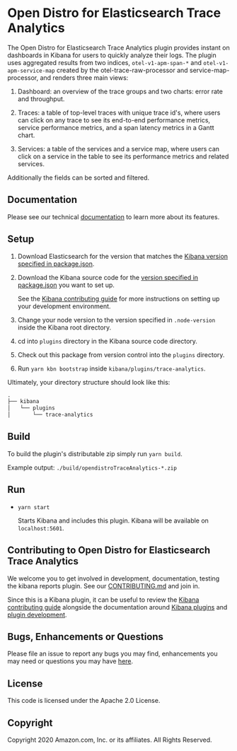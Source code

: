# Open Distro for Elasticsearch Trace Analytics

The Open Distro for Elasticsearch Trace Analytics plugin provides instant on dashboards in Kibana for users to quickly analyze their logs. The plugin uses aggregated results from two indices, `otel-v1-apm-span-*` and `otel-v1-apm-service-map` created by the otel-trace-raw-processor and service-map-processor, and renders three main views:

1. Dashboard: an overview of the trace groups and two charts: error rate and throughput.

1. Traces: a table of top-level traces with unique trace id's, where users can click on any trace to see its end-to-end performance metrics, service performance metrics, and a span latency metrics in a Gantt chart.

1. Services: a table of the services and a service map, where users can click on a service in the table to see its performance metrics and related services.

Additionally the fields can be sorted and filtered.

## Documentation

Please see our technical [documentation](https://opendistro.github.io/for-elasticsearch-docs/docs/trace/) to learn more about its features.

## Setup

1. Download Elasticsearch for the version that matches the [Kibana version specified in package.json](./package.json#L5).
1. Download the Kibana source code for the [version specified in package.json](./package.json#L5) you want to set up.

   See the [Kibana contributing guide](https://github.com/elastic/kibana/blob/master/CONTRIBUTING.md#setting-up-your-development-environment) for more instructions on setting up your development environment.

1. Change your node version to the version specified in `.node-version` inside the Kibana root directory.
1. cd into `plugins` directory in the Kibana source code directory.
1. Check out this package from version control into the `plugins` directory.
1. Run `yarn kbn bootstrap` inside `kibana/plugins/trace-analytics`.

Ultimately, your directory structure should look like this:

```md
.
├── kibana
│   └── plugins
│       └── trace-analytics
```

## Build

To build the plugin's distributable zip simply run `yarn build`.

Example output: `./build/opendistroTraceAnalytics-*.zip`


## Run

- `yarn start`

  Starts Kibana and includes this plugin. Kibana will be available on `localhost:5601`.

## Contributing to Open Distro for Elasticsearch Trace Analytics

We welcome you to get involved in development, documentation, testing the kibana reports plugin. See our [CONTRIBUTING.md](./CONTRIBUTING.md) and join in.

Since this is a Kibana plugin, it can be useful to review the [Kibana contributing guide](https://github.com/elastic/kibana/blob/master/CONTRIBUTING.md) alongside the documentation around [Kibana plugins](https://www.elastic.co/guide/en/kibana/master/kibana-plugins.html) and [plugin development](https://www.elastic.co/guide/en/kibana/current/plugin-development.html).

## Bugs, Enhancements or Questions

Please file an issue to report any bugs you may find, enhancements you may need or questions you may have [here](https://github.com/opendistro-for-elasticsearch/trace-analytics/issues).

## License

This code is licensed under the Apache 2.0 License.

## Copyright

Copyright 2020 Amazon.com, Inc. or its affiliates. All Rights Reserved.

